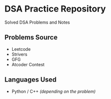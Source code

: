 # DSA Practice Repository

Solved DSA Problems and Notes

## Problems Source

- Leetcode
- Strivers
- GFG
- Atcoder Contest

## Languages Used

- Python / C++ _(depending on the problem)_
